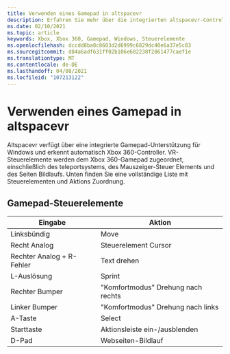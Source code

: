 ```yaml
---
title: Verwenden eines Gamepad in altspacevr
description: Erfahren Sie mehr über die integrierten altspacevr-Controller Zuordnungen für Xbox 360-und Gamepad-Controller.
ms.date: 02/10/2021
ms.topic: article
keywords: Xbox, Xbox 360, Gamepad, Windows, Steuerelemente
ms.openlocfilehash: dccdd8ba8c8603d2d6999c6829dc40e6a37e5c83
ms.sourcegitcommit: d84a6adf631ff02b106e682238f2861477caef1e
ms.translationtype: MT
ms.contentlocale: de-DE
ms.lasthandoff: 04/08/2021
ms.locfileid: "107213122"
---
```

# <a name="using-a-gamepad-in-altspacevr"></a>Verwenden eines Gamepad in altspacevr

Altspacevr verfügt über eine integrierte Gamepad-Unterstützung für Windows und erkennt automatisch Xbox 360-Controller. VR-Steuerelemente werden dem Xbox 360-Gamepad zugeordnet, einschließlich des teleportsystems, des Mauszeiger-Steuer Elements und des Seiten Bildlaufs. Unten finden Sie eine vollständige Liste mit Steuerelementen und Aktions Zuordnung.

## <a name="gamepad-controls"></a>Gamepad-Steuerelemente

| Eingabe | Aktion |
|---|---|
| Linksbündig | Move |
| Recht Analog | Steuerelement Cursor |
| Rechter Analog + R-Fehler | Text drehen |
| L-Auslösung | Sprint |
| Rechter Bumper | "Komfortmodus" Drehung nach rechts |
| Linker Bumper | "Komfortmodus" Drehung nach links |
| A-Taste | Select |
| Starttaste | Aktionsleiste ein-/ausblenden |
| D-Pad | Webseiten-Bildlauf |